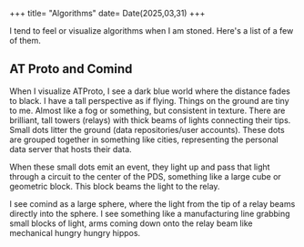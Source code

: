 +++
title= "Algorithms"
date= Date(2025,03,31)
+++

I tend to feel or visualize algorithms when I am stoned. Here's a list of a few of them.

## AT Proto and Comind

When I visualize ATProto, I see a dark blue world where the distance fades to black. I have a tall perspective as if flying. Things on the ground are tiny to me. Almost like a fog or something, but consistent in texture. There are brilliant, tall towers (relays) with thick beams of lights connecting their tips. Small dots litter the ground (data repositories/user accounts). These dots are grouped together in something like cities, representing the personal data server that hosts their data.

When these small dots emit an event, they light up and pass that light through a circuit to the center of the PDS, something like a large cube or geometric block. This block beams the light to the relay.

I see comind as a large sphere, where the light from the tip of a relay beams directly into the sphere. I see something like a manufacturing line grabbing small blocks of light, arms coming down onto the relay beam like mechanical hungry hungry hippos.
